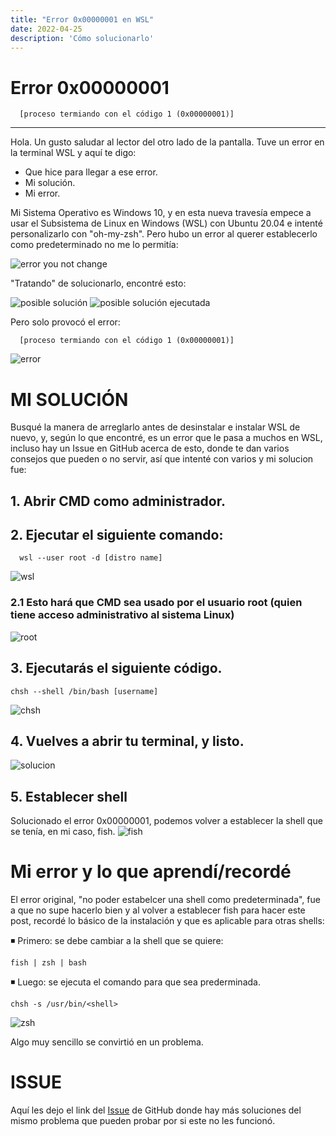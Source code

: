 ```yaml
---
title: "Error 0x00000001 en WSL"
date: 2022-04-25
description: 'Cómo solucionarlo'
---
```

# Error 0x00000001
```console
  [proceso termiando con el código 1 (0x00000001)]
```

---
Hola. Un gusto saludar al lector del otro lado de la pantalla. 
Tuve un error en la terminal WSL y aquí te digo: 
  - Que hice para llegar a ese error. 
  - Mi solución. 
  - Mi error. 


Mi Sistema Operativo es Windows 10, y en esta nueva travesía empece a usar el Subsistema de Linux en Windows (WSL) con Ubuntu 20.04 e intenté personalizarlo con "oh-my-zsh". Pero hubo un error al querer establecerlo como predeterminado no me lo permitía: 

![error you not change](https://user-images.githubusercontent.com/84040594/165224927-a6674eae-90c0-42db-8d29-e3c99e5ef98f.png "error you not change")

"Tratando" de solucionarlo, encontré esto:

![posible solución](https://user-images.githubusercontent.com/84040594/165225375-c06a29b5-d77d-4b7b-93b1-64d4ac2ad67e.png "posible solución") ![posible solución ejecutada](https://user-images.githubusercontent.com/84040594/165227295-db88a063-07c4-4e5d-8c15-31d295070954.png "posible solución ejecutada")


Pero solo provocó el error: 

```console
  [proceso termiando con el código 1 (0x00000001)]
```
![error](https://user-images.githubusercontent.com/84040594/165224298-535875cb-d1b0-46e1-9ba8-22468c35158c.PNG "error")



# MI SOLUCIÓN

Busqué la manera de arreglarlo antes de desinstalar e instalar WSL de nuevo, y, según lo que encontré, es un error que le pasa a muchos en WSL, incluso hay un Issue en GitHub acerca de esto, donde te dan varios consejos que pueden o no servir, así que intenté con varios y mi solucion fue:

## 1. Abrir CMD como administrador.
## 2. Ejecutar el siguiente comando: 
  ```code
    wsl --user root -d [distro name]
  ```
   ![wsl](https://user-images.githubusercontent.com/84040594/165229826-a02f4a3d-66b7-444e-bd7b-518001b2d838.png "wsl")
   
  ### 2.1 Esto hará que CMD sea usado por el usuario root (quien tiene acceso administrativo al sistema Linux) 
  
   ![root](https://user-images.githubusercontent.com/84040594/165229904-d5210b90-3052-45dc-9fd8-34bbeeeaa30d.png "root")
   
## 3. Ejecutarás el siguiente código.

  ```code
  chsh --shell /bin/bash [username]
  ```

![chsh](https://user-images.githubusercontent.com/84040594/165230008-64f272eb-833d-4255-9327-a8ce2085b05f.png "chsh")
## 4. Vuelves a abrir tu terminal, y listo. 
![solucion](https://user-images.githubusercontent.com/84040594/165229636-0408d3c8-61f2-4a3c-baab-1c2cb1014b56.png "solucion")

## 5. Establecer shell
Solucionado el error  0x00000001, podemos volver a establecer la shell que se tenía, en mi caso, fish.
![fish](https://user-images.githubusercontent.com/84040594/165231521-d18d5ab8-c49b-444b-8079-3e33e9b16264.png "fish")



# Mi error y lo que aprendí/recordé
El error original, "no poder estabelcer una shell como predeterminada", fue a que no supe hacerlo bien y al volver a establecer fish para hacer este post, recordé lo básico de la instalación y que es aplicable para otras shells:

◾ Primero: se debe cambiar a la shell que se quiere: 
  ```code
  fish | zsh | bash
  ```
◾ Luego: se ejecuta el comando para que sea prederminada. 
  ```code
  chsh -s /usr/bin/<shell>
  ```
![zsh](https://user-images.githubusercontent.com/84040594/165233181-b431209d-85ea-47e5-962b-7b3b60be24e5.png)

Algo muy sencillo se convirtió en un problema. 


# ISSUE 
Aquí les dejo el link del [Issue](https://github.com/microsoft/WSL/issues/4899) de GitHub donde hay más soluciones del mismo problema que pueden probar por si este no les funcionó.
